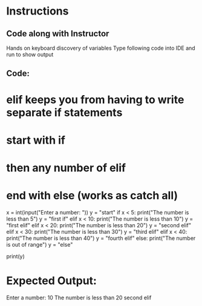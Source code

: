# Instructions  

 ## Code along with Instructor
 Hands on keyboard discovery of variables
 Type following code into IDE and run to show output

## Code: 
# elif keeps you from having to write separate if statements
# start with if
# then any number of elif
# end with else (works as catch all)
x = int(input("Enter a number: "))
y = "start"
if x < 5:
  print("The number is less than 5")
  y = "first if"
elif x < 10:
  print("The number is less than 10")
  y = "first elif"
elif x < 20:
  print("The number is less than 20")
  y = "second elif"
elif x < 30:
  print("The number is less than 30")
  y = "third elif"
elif x < 40:
  print("The number is less than 40")
  y = "fourth elif"
else:
  print("The number is out of range")
  y = "else"

print(y)

# Expected Output:
Enter a number: 10
The number is less than 20
second elif
